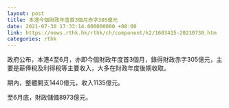 ```yaml
---
layout: post
title: 本港今個財政年度首3個月赤字305億元
date: 2021-07-30 17:33:14.000000000 +08:00
link: https://news.rthk.hk/rthk/ch/component/k2/1603415-20210730.htm
categories: rthk
---
```


政府公布，本港4至6月，亦即今個財政年度首3個月，錄得財政赤字305億元，主要是薪俸稅及利得稅等主要收入，大多在財政年度後期收取。

期內，整體開支1440億元，收入1135億元。

至6月底，財政儲備8973億元。
